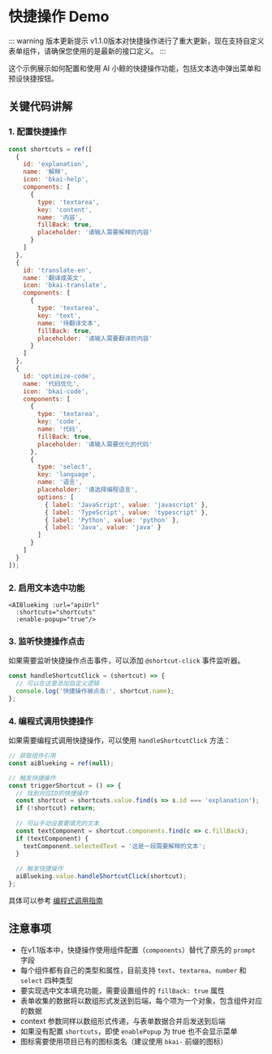 <script setup>
import { ref, onMounted, defineAsyncComponent } from 'vue';

const AIBlueking = defineAsyncComponent({
  loader: () => import('@blueking/ai-blueking'),
});

onMounted(() => {
  // Use dynamic import() which runs only on the client here
  import('@blueking/ai-blueking/dist/vue3/style.css');
});

const apiUrl = import.meta.env.BK_API_URL_TMPL || ''

const shortcuts = ref([
  {
    id: 'explanation',
    name: '解释',
    icon: 'bkai-help',
    components: [
      {
        type: 'textarea',
        key: 'content',
        name: '内容',
        fillBack: true,
        placeholder: '请输入需要解释的内容'
      }
    ]
  },
  {
    id: 'translate-en',
    name: '翻译成英文',
    icon: 'bkai-translate',
    components: [
      {
        type: 'textarea',
        key: 'text',
        name: '待翻译文本',
        fillBack: true,
        placeholder: '请输入需要翻译的内容'
      }
    ]
  },
  {
    id: 'optimize-code',
    name: '代码优化',
    icon: 'bkai-code',
    components: [
      {
        type: 'textarea',
        key: 'code',
        name: '代码',
        fillBack: true,
        placeholder: '请输入需要优化的代码'
      },
      {
        type: 'select',
        key: 'language',
        name: '语言',
        placeholder: '请选择编程语言',
        options: [
          { label: 'JavaScript', value: 'javascript' },
          { label: 'TypeScript', value: 'typescript' },
          { label: 'Python', value: 'python' },
          { label: 'Java', value: 'java' }
        ]
      }
    ]
  }
]);

const handleShortcutClick = (shortcut) => {
  console.log('快捷操作被点击:', shortcut.name);
};

const triggerShortcut = () => {
  // 找到对应ID的快捷操作
  const shortcut = shortcuts.value.find(s => s.id === 'explanation');
  if (!shortcut) return;
  
  // 可以手动设置要填充的文本
  const textComponent = shortcut.components.find(c => c.fillBack);
  if (textComponent) {
    textComponent.selectedText = '这是一段需要解释的文本';
  }
  
  // 触发快捷操作
  aiBlueking.value.handleShortcutClick(shortcut);
};
</script>

# 快捷操作 Demo

::: warning 版本更新提示
v1.1.0版本对快捷操作进行了重大更新，现在支持自定义表单组件，请确保您使用的是最新的接口定义。
:::

这个示例展示如何配置和使用 AI 小鲸的快捷操作功能，包括文本选中弹出菜单和预设快捷按钮。

<ClientOnly>
<AIBlueking 
  :url="apiUrl"
  :shortcuts="shortcuts"
  :enable-popup="true"
  @shortcut-click="handleShortcutClick"
/>
</ClientOnly>


## 关键代码讲解

### 1. 配置快捷操作

```js
const shortcuts = ref([
  {
    id: 'explanation',
    name: '解释',
    icon: 'bkai-help',
    components: [
      {
        type: 'textarea',
        key: 'content',
        name: '内容',
        fillBack: true,
        placeholder: '请输入需要解释的内容'
      }
    ]
  },
  {
    id: 'translate-en',
    name: '翻译成英文',
    icon: 'bkai-translate',
    components: [
      {
        type: 'textarea',
        key: 'text',
        name: '待翻译文本',
        fillBack: true,
        placeholder: '请输入需要翻译的内容'
      }
    ]
  },
  {
    id: 'optimize-code',
    name: '代码优化',
    icon: 'bkai-code',
    components: [
      {
        type: 'textarea',
        key: 'code',
        name: '代码',
        fillBack: true,
        placeholder: '请输入需要优化的代码'
      },
      {
        type: 'select',
        key: 'language',
        name: '语言',
        placeholder: '请选择编程语言',
        options: [
          { label: 'JavaScript', value: 'javascript' },
          { label: 'TypeScript', value: 'typescript' },
          { label: 'Python', value: 'python' },
          { label: 'Java', value: 'java' }
        ]
      }
    ]
  }
]);
```

### 2. 启用文本选中功能

```vue
<AIBlueking :url="apiUrl"
  :shortcuts="shortcuts"
  :enable-popup="true"/>
```

### 3. 监听快捷操作点击
如果需要监听快捷操作点击事件，可以添加 `@shortcut-click` 事件监听器。
```js
const handleShortcutClick = (shortcut) => {
  // 可以在这里添加自定义逻辑
  console.log('快捷操作被点击:', shortcut.name);
};
```

### 4. 编程式调用快捷操作
如果需要编程式调用快捷操作，可以使用 `handleShortcutClick` 方法：

```js
// 获取组件引用
const aiBlueking = ref(null);

// 触发快捷操作
const triggerShortcut = () => {
  // 找到对应ID的快捷操作
  const shortcut = shortcuts.value.find(s => s.id === 'explanation');
  if (!shortcut) return;
  
  // 可以手动设置要填充的文本
  const textComponent = shortcut.components.find(c => c.fillBack);
  if (textComponent) {
    textComponent.selectedText = '这是一段需要解释的文本';
  }
  
  // 触发快捷操作
  aiBlueking.value.handleShortcutClick(shortcut);
};
```

具体可以参考 [编程式调用指南](/guide/advanced-usage/programmatic-control)

## 注意事项

- 在v1.1版本中，快捷操作使用组件配置（`components`）替代了原先的 `prompt` 字段
- 每个组件都有自己的类型和属性，目前支持 `text`、`textarea`、`number` 和 `select` 四种类型
- 要实现选中文本填充功能，需要设置组件的 `fillBack: true` 属性
- 表单收集的数据将以数组形式发送到后端，每个项为一个对象，包含组件对应的数据
- context 参数同样以数组形式传递，与表单数据合并后发送到后端
- 如果没有配置 `shortcuts`，即使 `enablePopup` 为 true 也不会显示菜单
- 图标需要使用项目已有的图标类名（建议使用 `bkai-` 前缀的图标）
